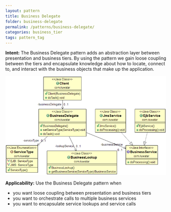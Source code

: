 ```yaml
---
layout: pattern
title: Business Delegate
folder: business-delegate
permalink: /patterns/business-delegate/
categories: business_tier
tags: pattern_tag
---
```


**Intent:** The Business Delegate pattern adds an abstraction layer between
presentation and business tiers. By using the pattern we gain loose coupling
between the tiers and encapsulate knowledge about how to locate, connect to,
and interact with the business objects that make up the application.

![alt text](./etc/business-delegate.png "Business Delegate")

**Applicability:** Use the Business Delegate pattern when

* you want loose coupling between presentation and business tiers
* you want to orchestrate calls to multiple business services
* you want to encapsulate service lookups and service calls
